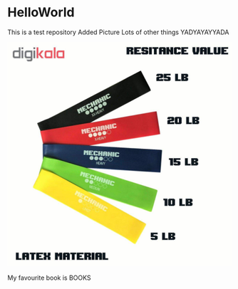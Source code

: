 # HelloWorld
This is a test repository
Added Picture
Lots of other things YADYAYAYYADA


![headshot](5476690.jpg)


My favourite book is BOOKS
